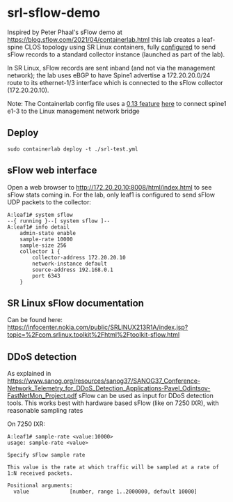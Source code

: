 # srl-sflow-demo
Inspired by Peter Phaal's sFlow demo at https://blog.sflow.com/2021/04/containerlab.html this lab creates a leaf-spine CLOS topology using SR Linux containers, fully [configured](https://github.com/jbemmel/srl-sflow-demo/blob/main/leaf1.cfg.json#L1223) to send sFlow records to a standard collector instance (launched as part of the lab).

In SR Linux, sFlow records are sent inband (and not via the management network); the lab uses eBGP to have Spine1 advertise a 172.20.20.0/24 route to its ethernet-1/3 interface which is connected to the sFlow collector (172.20.20.10).

Note: The Containerlab config file uses a [0.13 feature](https://containerlab.srlinux.dev/manual/network/#additional-connections-to-management-network) [here](https://github.com/jbemmel/srl-sflow-demo/blob/main/srl-test.yml#L50) to connect spine1 e1-3 to the Linux management network bridge

## Deploy

```
sudo containerlab deploy -t ./srl-test.yml
```

## sFlow web interface

Open a web browser to http://172.20.20.10:8008/html/index.html to see sFlow stats coming in.
For the lab, only leaf1 is configured to send sFlow UDP packets to the collector:
```
A:leaf1# system sflow                                                                                                                                                                                              
--{ running }--[ system sflow ]--                                                                                                                                                                                  
A:leaf1# info detail                                                                                                                                                                                               
    admin-state enable
    sample-rate 10000
    sample-size 256
    collector 1 {
        collector-address 172.20.20.10
        network-instance default
        source-address 192.168.0.1
        port 6343
    }
```

## SR Linux sFlow documentation
Can be found here: https://infocenter.nokia.com/public/SRLINUX213R1A/index.jsp?topic=%2Fcom.srlinux.toolkit%2Fhtml%2Ftoolkit-sflow.html

## DDoS detection
As explained in https://www.sanog.org/resources/sanog37/SANOG37_Conference-Network_Telemetry_for_DDoS_Detection_Applications-Pavel_Odintsov-FastNetMon_Project.pdf sFlow can be used as input for DDoS detection tools. This works best with hardware based sFlow (like on 7250 IXR), with reasonable sampling rates

On 7250 IXR:
```
A:leaf1# sample-rate <value:10000>
usage: sample-rate <value>

Specify sFlow sample rate

This value is the rate at which traffic will be sampled at a rate of 1:N received packets.

Positional arguments:
  value             [number, range 1..2000000, default 10000]
```

